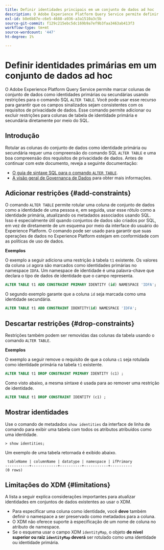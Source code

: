 ```yaml
---
title: Definir identidades principais em um conjunto de dados ad hoc
description: O Adobe Experience Platform Query Service permite definir uma identidade ou uma identidade primária para campos de conjunto de dados de esquema ad hoc diretamente por meio do comando SQL ALTER TABLE. O documento explica como usar o comando ALTER TABLE para definir uma identidade primária ou secundária.
exl-id: b8e6b87e-c6e5-4688-a936-a3a1510a3c5b
source-git-commit: f129c215ebc5dc169b9a7ef9b3faa3463ab413f3
workflow-type: tm+mt
source-wordcount: '447'
ht-degree: 1%

---
```


# Definir identidades primárias em um conjunto de dados ad hoc

O Adobe Experience Platform Query Service permite marcar colunas de conjunto de dados como identidades primárias ou secundárias usando restrições para o comando SQL `ALTER TABLE`. Você pode usar esse recurso para garantir que os campos sinalizados sejam consistentes com os requisitos de privacidade de dados. Esse comando permite adicionar ou excluir restrições para colunas de tabela de identidade primária e secundária diretamente por meio do SQL.

## Introdução

Rotular as colunas do conjunto de dados como identidade primária ou secundária requer uma compreensão do comando SQL `ALTER TABLE` e uma boa compreensão dos requisitos de privacidade de dados. Antes de continuar com este documento, reveja a seguinte documentação:

* [O guia de sintaxe SQL para o comando `ALTER TABLE`](../sql/syntax.md).
* [A visão geral de Governança de Dados](../../data-governance/home.md) para obter mais informações.

## Adicionar restrições {#add-constraints}

O comando `ALTER TABLE` permite rotular uma coluna de conjunto de dados como a identidade de uma pessoa e, em seguida, usar esse rótulo como a identidade primária, atualizando os metadados associados usando SQL. Isso é especialmente útil quando conjuntos de dados são criados por SQL, em vez de diretamente de um esquema por meio da interface do usuário do Experience Platform. O comando pode ser usado para garantir que suas operações de dados no Experience Platform estejam em conformidade com as políticas de uso de dados.

**Exemplos**

O exemplo a seguir adiciona uma restrição à tabela `t1` existente. Os valores da coluna `id` agora são marcados como identidades primárias no namespace `IDFA`. Um namespace de identidade é uma palavra-chave que declara o tipo de dados de identidade que o campo representa.

```sql
ALTER TABLE t1 ADD CONSTRAINT PRIMARY IDENTITY (id) NAMESPACE 'IDFA';
```

O segundo exemplo garante que a coluna `id` seja marcada como uma identidade secundária.

```sql
ALTER TABLE t1 ADD CONSTRAINT IDENTITY(id) NAMESPACE 'IDFA';
```

## Descartar restrições {#drop-constraints}

Restrições também podem ser removidas das colunas da tabela usando o comando `ALTER TABLE`.

**Exemplos**

O exemplo a seguir remove o requisito de que a coluna `c1` seja rotulada como identidade primária na tabela `t1` existente.

```sql
ALTER TABLE t1 DROP CONSTRAINT PRIMARY IDENTITY (c1) ;
```

Como visto abaixo, a mesma sintaxe é usada para ao remover uma restrição de identidade.

```sql
ALTER TABLE t1 DROP CONSTRAINT IDENTITY (c1) ;
```

## Mostrar identidades

Use o comando de metadados `show identities` da interface de linha de comando para exibir uma tabela com todos os atributos atribuídos como uma identidade.

```shell
> show identities;
```

Um exemplo de uma tabela retornada é exibido abaixo.

```console
 tableName | columnName | datatype | namespace | ifPrimary
-----------+------------+----------+-----------+----------
(0 rows)
```

## Limitações do XDM {#limitations}

A lista a seguir explica considerações importantes para atualizar identidades em conjuntos de dados existentes ao usar o XDM.

* Para especificar uma coluna como identidade, você **deve** também definir o namespace a ser preservado como metadados para a coluna.
* O XDM não oferece suporte à especificação de um nome de coluna no atributo de namespace.
* Se o esquema usar o campo XDM `identityMap`, o objeto **de nível superior ou raiz `identityMap` deverá** ser rotulado como uma identidade ou identidade primária.
